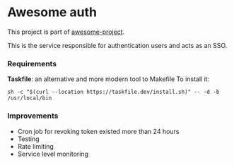 # Awesome auth

This project is part of [awesome-project]().

This is the service responsible for authentication users and acts as an SSO.

### Requirements
**Taskfile**: an alternative and more modern tool to Makefile
To install it:
```shell
sh -c "$(curl --location https://taskfile.dev/install.sh)" -- -d -b /usr/local/bin
```

### Improvements
- Cron job for revoking token existed more than 24 hours
- Testing
- Rate limiting
- Service level monitoring
